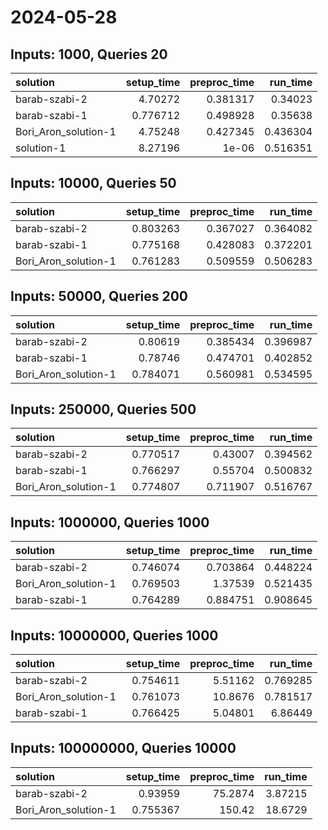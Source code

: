 # 2024-05-28

## Inputs: 1000, Queries 20

| solution             |   setup_time |   preproc_time |   run_time |
|:---------------------|-------------:|---------------:|-----------:|
| barab-szabi-2        |     4.70272  |       0.381317 |   0.34023  |
| barab-szabi-1        |     0.776712 |       0.498928 |   0.35638  |
| Bori_Aron_solution-1 |     4.75248  |       0.427345 |   0.436304 |
| solution-1           |     8.27196  |       1e-06    |   0.516351 |

## Inputs: 10000, Queries 50

| solution             |   setup_time |   preproc_time |   run_time |
|:---------------------|-------------:|---------------:|-----------:|
| barab-szabi-2        |     0.803263 |       0.367027 |   0.364082 |
| barab-szabi-1        |     0.775168 |       0.428083 |   0.372201 |
| Bori_Aron_solution-1 |     0.761283 |       0.509559 |   0.506283 |

## Inputs: 50000, Queries 200

| solution             |   setup_time |   preproc_time |   run_time |
|:---------------------|-------------:|---------------:|-----------:|
| barab-szabi-2        |     0.80619  |       0.385434 |   0.396987 |
| barab-szabi-1        |     0.78746  |       0.474701 |   0.402852 |
| Bori_Aron_solution-1 |     0.784071 |       0.560981 |   0.534595 |

## Inputs: 250000, Queries 500

| solution             |   setup_time |   preproc_time |   run_time |
|:---------------------|-------------:|---------------:|-----------:|
| barab-szabi-2        |     0.770517 |       0.43007  |   0.394562 |
| barab-szabi-1        |     0.766297 |       0.55704  |   0.500832 |
| Bori_Aron_solution-1 |     0.774807 |       0.711907 |   0.516767 |

## Inputs: 1000000, Queries 1000

| solution             |   setup_time |   preproc_time |   run_time |
|:---------------------|-------------:|---------------:|-----------:|
| barab-szabi-2        |     0.746074 |       0.703864 |   0.448224 |
| Bori_Aron_solution-1 |     0.769503 |       1.37539  |   0.521435 |
| barab-szabi-1        |     0.764289 |       0.884751 |   0.908645 |

## Inputs: 10000000, Queries 1000

| solution             |   setup_time |   preproc_time |   run_time |
|:---------------------|-------------:|---------------:|-----------:|
| barab-szabi-2        |     0.754611 |        5.51162 |   0.769285 |
| Bori_Aron_solution-1 |     0.761073 |       10.8676  |   0.781517 |
| barab-szabi-1        |     0.766425 |        5.04801 |   6.86449  |

## Inputs: 100000000, Queries 10000

| solution             |   setup_time |   preproc_time |   run_time |
|:---------------------|-------------:|---------------:|-----------:|
| barab-szabi-2        |     0.93959  |        75.2874 |    3.87215 |
| Bori_Aron_solution-1 |     0.755367 |       150.42   |   18.6729  |